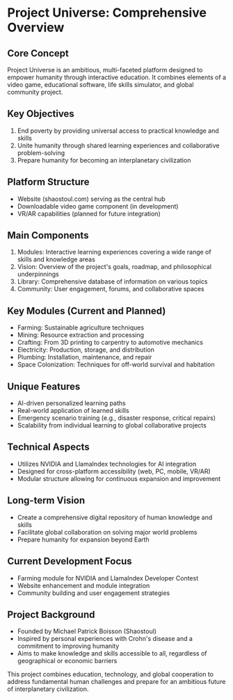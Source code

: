 # Project Universe: Comprehensive Overview

## Core Concept
Project Universe is an ambitious, multi-faceted platform designed to empower humanity through interactive education. It combines elements of a video game, educational software, life skills simulator, and global community project.

## Key Objectives
1. End poverty by providing universal access to practical knowledge and skills
2. Unite humanity through shared learning experiences and collaborative problem-solving
3. Prepare humanity for becoming an interplanetary civilization

## Platform Structure
- Website (shaostoul.com) serving as the central hub
- Downloadable video game component (in development)
- VR/AR capabilities (planned for future integration)

## Main Components
1. Modules: Interactive learning experiences covering a wide range of skills and knowledge areas
2. Vision: Overview of the project's goals, roadmap, and philosophical underpinnings
3. Library: Comprehensive database of information on various topics
4. Community: User engagement, forums, and collaborative spaces

## Key Modules (Current and Planned)
- Farming: Sustainable agriculture techniques
- Mining: Resource extraction and processing
- Crafting: From 3D printing to carpentry to automotive mechanics
- Electricity: Production, storage, and distribution
- Plumbing: Installation, maintenance, and repair
- Space Colonization: Techniques for off-world survival and habitation

## Unique Features
- AI-driven personalized learning paths
- Real-world application of learned skills
- Emergency scenario training (e.g., disaster response, critical repairs)
- Scalability from individual learning to global collaborative projects

## Technical Aspects
- Utilizes NVIDIA and LlamaIndex technologies for AI integration
- Designed for cross-platform accessibility (web, PC, mobile, VR/AR)
- Modular structure allowing for continuous expansion and improvement

## Long-term Vision
- Create a comprehensive digital repository of human knowledge and skills
- Facilitate global collaboration on solving major world problems
- Prepare humanity for expansion beyond Earth

## Current Development Focus
- Farming module for NVIDIA and LlamaIndex Developer Contest
- Website enhancement and module integration
- Community building and user engagement strategies

## Project Background
- Founded by Michael Patrick Boisson (Shaostoul)
- Inspired by personal experiences with Crohn's disease and a commitment to improving humanity
- Aims to make knowledge and skills accessible to all, regardless of geographical or economic barriers

This project combines education, technology, and global cooperation to address fundamental human challenges and prepare for an ambitious future of interplanetary civilization.